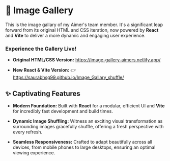 # 📸 Image Gallery

This is the image gallary of my Aimer's team member. It's a significant leap forward from its original HTML and CSS iteration, now powered by **React** and **Vite** to deliver a more dynamic and engaging user experience.

### Experience the Gallery Live!

* **Original HTML/CSS Version:** <https://image-gallery-aimers.netlify.app/>

* **New React & Vite Version:** 👉 <https://saurabhsg99.github.io/Image_Gallary_shuffle/>

## ✨ Captivating Features

* **Modern Foundation:** Built with **React** for a modular, efficient UI and **Vite** for incredibly fast development and build times.

* **Dynamic Image Shuffling:** Witness an exciting visual transformation as surrounding images gracefully shuffle, offering a fresh perspective with every refresh.

* **Seamless Responsiveness:** Crafted to adapt beautifully across all devices, from mobile phones to large desktops, ensuring an optimal viewing experience.


